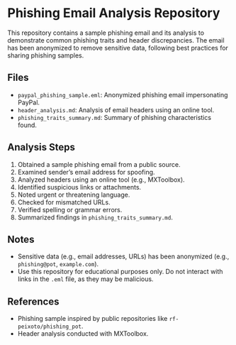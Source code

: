 # Phishing Email Analysis Repository

This repository contains a sample phishing email and its analysis to demonstrate common phishing traits and header discrepancies. The email has been anonymized to remove sensitive data, following best practices for sharing phishing samples.

## Files
- `paypal_phishing_sample.eml`: Anonymized phishing email impersonating PayPal.
- `header_analysis.md`: Analysis of email headers using an online tool.
- `phishing_traits_summary.md`: Summary of phishing characteristics found.

## Analysis Steps
1. Obtained a sample phishing email from a public source.
2. Examined sender’s email address for spoofing.
3. Analyzed headers using an online tool (e.g., MXToolbox).
4. Identified suspicious links or attachments.
5. Noted urgent or threatening language.
6. Checked for mismatched URLs.
7. Verified spelling or grammar errors.
8. Summarized findings in `phishing_traits_summary.md`.

## Notes
- Sensitive data (e.g., email addresses, URLs) has been anonymized (e.g., `phishing@pot`, `example.com`).
- Use this repository for educational purposes only. Do not interact with links in the `.eml` file, as they may be malicious.

## References
- Phishing sample inspired by public repositories like `rf-peixoto/phishing_pot`.
- Header analysis conducted with MXToolbox.
